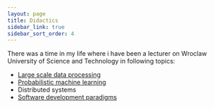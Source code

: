 ```yaml
---
layout: page
title: Didactics
sidebar_link: true
sidebar_sort_order: 4
---
```


There was a time in my life where i have been a lecturer on Wroclaw University of Science and Technology in following topics:

 * [Large scale data processing](http://lsdp.ml)
 * [Probabilistic machine learning](http://probabilistyczne.ml/)
 * Distributed systems
 * [Software development paradigms](https://github.com/riomus/paradygmaty/tree/2016/2017-zima)
